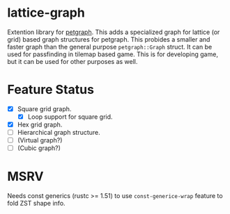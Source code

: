 # lattice-graph

Extention library for [petgraph](https://crates.io/crates/petgraph).
This adds a specialized graph for lattice (or grid) based graph structures for petgraph.
This probides a smaller and faster graph than the general purpose `petgraph::Graph` struct.
It can be used for passfinding in tilemap based game.
This is for developing game, but it can be used for other purposes as well.

# Feature Status
- [x] Square grid graph.
  - [x] Loop support for square grid.
- [x] Hex grid graph.
- [ ] Hierarchical graph structure.
- [ ] (Virtual graph?)
- [ ] (Cubic graph?)

# MSRV
Needs const generics (rustc >= 1.51) to use `const-generice-wrap` feature to fold ZST shape info.
